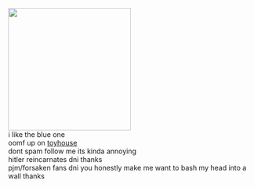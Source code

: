 <img src="https://64.media.tumblr.com/b826b297a3f0bce690389864441f9073/tumblr_ok9m72QrcX1r2njwko1_r1_640.gifv" class="fr-fic fr-dii fr-fil" width="250" height="auto">

<br>
i like the blue one
<br>
oomf up on <a href="https://toyhou.se/happy-chaos">toyhouse</a>
<br>
dont spam follow me its kinda annoying
<br>
hitler reincarnates dni thanks
<br>
pjm/forsaken fans dni you honestly make me want to bash my head into a wall thanks
